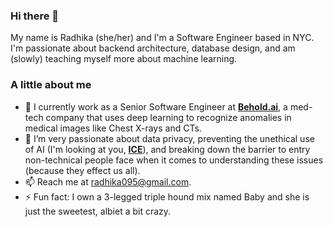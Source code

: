 ### Hi there 👋

My name is Radhika (she/her) and I'm a Software Engineer based in NYC. I'm passionate about backend architecture, database design, and am (slowly) teaching myself more about machine learning. 

### A little about me

- 🔭 I currently work as a Senior Software Engineer at **[Behold.ai](https://www.behold.ai)**, a med-tech company that uses deep learning to recognize anomalies in medical images like Chest X-rays and CTs.
- 🌱 I’m very passionate about data privacy, preventing the unethical use of AI (I'm looking at you, **[ICE](https://www.washingtonpost.com/technology/2019/07/07/fbi-ice-find-state-drivers-license-photos-are-gold-mine-facial-recognition-searches/)**), and breaking down the barrier to entry non-technical people face when it comes to understanding these  issues (because they effect us all).
- 📫 Reach me at radhika095@gmail.com.
- ⚡ Fun fact: I own a 3-legged triple hound mix named Baby and she is just the sweetest, albiet a bit crazy. 

<!--
**radhikamattoo/radhikamattoo** is a ✨ _special_ ✨ repository because its `README.md` (this file) appears on your GitHub profile.

Here are some ideas to get you started:

- 🔭 I’m currently working on ...
- 🌱 I’m currently learning ...
- 👯 I’m looking to collaborate on ...
- 🤔 I’m looking for help with ...
- 💬 Ask me about ...
- 📫 How to reach me: ...
- 😄 Pronouns: ...
- ⚡ Fun fact: ...
-->
